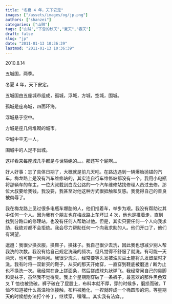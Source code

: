 ```yaml
---
title: "冬夏 4 年，天下安定"
images: ["/assets/images/og/jp.png"]
authors: ["shanzei"]
categories: ["山贼"]
tags: ["山贼","下雪的秋天","夏天","春天"]
draft: false
slug: "jp"
date: "2011-01-13 10:36:39"
lastmod: "2011-01-13 10:36:39"
---
```


2010.8.14

五城国，两季。

冬夏 4 年，天下安定。

五城国由五座城市组成，孤城，浮城，方城，空城，围城。

孤城是座岛城，四面环海。

浮城悬于空中。

方城是座几何堆砌的城市。

空城中空无一人。

围城中的人足不出城。

这样看来每座城几乎都是与世隔绝的。。。那还写个屁啊。。

好人好事：忘了具体日期了，大概就是前几天吧。在路边遇到一辆爆胎抛锚的汽车。梅龙路上是没有汽车维修站的，其实连自行车维修站都没有一个。我用小电瓶将那辆车的车主，一位大叔载到白龙公路的一个汽车维修站找修理人员过去修。那位大叔要给我钱，我没要，我甚至对他这种方式很抵触和反感。我觉得自己的善良被侮辱了。

我在梅龙路上见过很多电瓶车爆胎的人，他们推着车，举步为艰。我没有帮助过其中任何一个人。因为我有个朋友也在梅龙路上车坏过 4 次，他也是推着走，直到找到分路口的修理站，也没有任何人帮助过他。但是，其实只要任何一个人向我求助，我绝对都不会拒绝。我会尽力帮助任何一个向我求助的人。他们开口了，他们有渴望。

邋遢：我很少换衣服，换鞋子，换袜子。我自己很少去洗，因此我也想减少别人帮我洗的次数。我没有给自己规定洗澡的频次。但凡觉得不舒服了就洗。有可能一天两天，也可能一月两月。我很少洗头，经常要等头发被油灰尘土能将头发塑型时才洗。我有时将一双新买的鞋子，从买的那天开始穿，一直穿到鞋底被磨透 / 断为止也不换洗一次。我经常在身上搓面条，然后搓成球丸状弹飞。我经常闻自己的臭脚和臭袜子，虽然我不觉得臭。我上个星期刚穿破了一条裤子，最喜欢的那件黑色双叉 T 恤也被烫破。裤子破在了屁股上，布料本就不厚，穿的时候多，磨损而破。T 恤不知道被什么高温物体接触，布料被脆化，一捏就碎成一个椭圆形的洞。等星期天的时候想办法打个补丁，继续穿，嘿嘿。。其实我有洁癖。。
